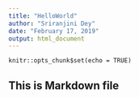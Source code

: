 ```yaml
---
title: "HelloWorld"
author: "Sriranjini Dey"
date: "February 17, 2019"
output: html_document
---
```


```{r setup, include=FALSE}
knitr::opts_chunk$set(echo = TRUE)
```

##  This is Markdown file
